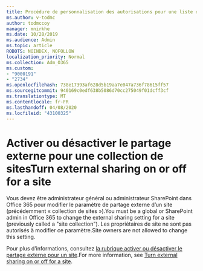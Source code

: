 ```yaml
---
title: Procédure de personnalisation des autorisations pour une liste ou une bibliothèque SharePoint
ms.author: v-todmc
author: todmccoy
manager: mnirkhe
ms.date: 10/28/2019
ms.audience: Admin
ms.topic: article
ROBOTS: NOINDEX, NOFOLLOW
localization_priority: Normal
ms.collection: Adm_O365
ms.custom:
- "9000191"
- "2734"
ms.openlocfilehash: 738e17393af628d5b19aa7e047a736f78615ff57
ms.sourcegitcommit: 940169c0edf638b5086d70cc275049f01dcff3cf
ms.translationtype: MT
ms.contentlocale: fr-FR
ms.lasthandoff: 04/08/2020
ms.locfileid: "43100325"
---
```

# <a name="turn-external-sharing-on-or-off-for-a-site"></a><span data-ttu-id="639ee-102">Activer ou désactiver le partage externe pour une collection de sites</span><span class="sxs-lookup"><span data-stu-id="639ee-102">Turn external sharing on or off for a site</span></span>

<span data-ttu-id="639ee-103">Vous devez être administrateur général ou administrateur SharePoint dans Office 365 pour modifier le paramètre de partage externe d’un site (précédemment « collection de sites »).</span><span class="sxs-lookup"><span data-stu-id="639ee-103">You must be a global or SharePoint admin in Office 365 to change the external sharing setting for a site (previously called a "site collection").</span></span> <span data-ttu-id="639ee-104">Les propriétaires de site ne sont pas autorisés à modifier ce paramètre.</span><span class="sxs-lookup"><span data-stu-id="639ee-104">Site owners are not allowed to change this setting.</span></span> 

<span data-ttu-id="639ee-105">Pour plus d’informations, consultez [la rubrique activer ou désactiver le partage externe pour un site](https://docs.microsoft.com/sharepoint/change-external-sharing-site).</span><span class="sxs-lookup"><span data-stu-id="639ee-105">For more information, see [Turn external sharing on or off for a site](https://docs.microsoft.com/sharepoint/change-external-sharing-site).</span></span>
